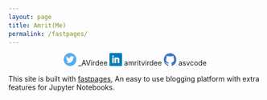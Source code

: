 ```yaml
---
layout: page
title: Amrit(Me)
permalink: /fastpages/
---
```



 <p align="center">
  <img src="https://raw.githubusercontent.com/asvcode/Blogs/master/images/twitter.png" width="5%" title="twitter">
  _AVirdee
  <img src="https://raw.githubusercontent.com/asvcode/Blogs/master/images/linkedin.png" width="5%" title="linkedin">
  amritvirdee
  <img src="https://raw.githubusercontent.com/asvcode/Blogs/master/images/github.png" width="5%" title="github">
  asvcode
</p>

This site is built with [fastpages](https://github.com/fastai/fastpages), An easy to use blogging platform with extra features for Jupyter Notebooks.
